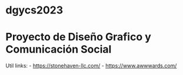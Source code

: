 # dgycs2023

# Proyecto de Diseño Grafico y Comunicación Social

Util links: 
    - https://stonehaven-llc.com/
    - https://www.awwwards.com/
